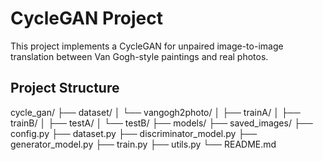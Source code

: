 # CycleGAN Project

This project implements a CycleGAN for unpaired image-to-image translation between Van Gogh-style paintings and real photos. 

## Project Structure
cycle_gan/
├── dataset/
│   └── vangogh2photo/
│       ├── trainA/
│       ├── trainB/
│       ├── testA/
│       └── testB/
├── models/
├── saved_images/
├── config.py
├── dataset.py
├── discriminator_model.py
├── generator_model.py
├── train.py
├── utils.py
└── README.md
